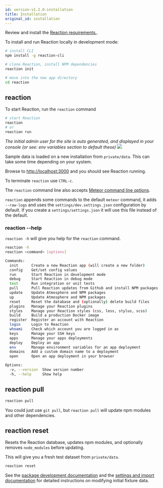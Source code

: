 ```yaml
---
id: version-v1.2.0-installation
title: Installation
original_id: installation
---
```

    
Review and install the [Reaction requirements.](https://docs.demandcluster.com/reaction-docs/development/requirements).

To install and run Reaction locally in development mode:

```sh
# install CLI
npm install -g reaction-cli

# clone Reaction, install NPM dependencies
reaction init

# move into the new app directory
cd reaction
```

## reaction

To start Reaction, run the `reaction` command

```sh
# start Reaction
reaction
# or
reaction run
```

_The initial admin user for the site is auto generated, and displayed in your console (or see: env variables section to default these)_ ![](/assets/guide-installation-default-user.png)

Sample data is loaded on a new installation from `private/data`. This can take some time depending on your system.

Browse to [http://localhost:3000](https://localhost:3000) and you should see Reaction running.

To terminate `reaction` use `CTRL-c`.

The `reaction` command line also accepts [Meteor command line options](http://docs.meteor.com/#/full/meteorhelp).

`reaction` appends some commands to the default `meteor` command, it adds `--raw-logs` and uses the `settings/dev.settings.json` configuration by default. If you create a `settings/settings.json` it will use this file instead of the default.

### reaction --help

`reaction -h` will give you help for the `reaction` command.

```sh
reaction -h
reaction <command> [options]

Commands:
  init      Create a new Reaction app (will create a new folder)
  config    Get/set config values
  run       Start Reaction in development mode
  debug     Start Reaction in debug mode
  test      Run integration or unit tests
  pull      Pull Reaction updates from Github and install NPM packages
  update    Update Atmosphere and NPM packages
  up        Update Atmosphere and NPM packages
  reset     Reset the database and (optionally) delete build files
  plugins   Manage your Reaction plugins
  styles    Manage your Reaction styles (css, less, stylus, scss)
  build     Build a production Docker image
  register  Register an account with Reaction
  login     Login to Reaction
  whoami    Check which account you are logged in as
  keys      Manage your SSH keys
  apps      Manage your apps deployments
  deploy    Deploy an app
  env       Manage environment variables for an app deployment
  domains   Add a custom domain name to a deployment
  open      Open an app deployment in your browser

Options:
  -v, --version  Show version number
  -h, --help     Show help
```

## reaction pull

```sh
reaction pull
```

You could just use `git pull`, but `reaction pull` will update npm modules and other dependencies.

## reaction reset

Resets the Reaction database, updates npm modules, and optionally removes `node_modules` before updating.

This will give you a fresh test dataset from `private/data`.

```sh
reaction reset
```

See the [package development documentation](packages.md) and the [settings and import documentation](reaction-import.md) for detailed instructions on modifying initial fixture data.
